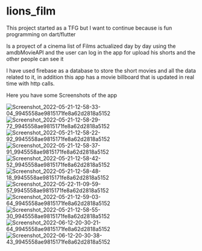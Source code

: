 # lions_film

This project started as a TFG but I want to continue because is fun programming on dart/flutter

Is a proyect of a cinema list of Films actualized day by day using the amdbMovieAPI and the user can log in the app for upload his shorts 
and the other people can see it

I have used firebase as a database to store the short movies and all the data related to it, 
in addition this app has a movie billboard that is updated in real time with http calls.

Here you have some Screenshots of the app

![Screenshot_2022-05-21-12-58-33-04_9945558ae9815171fe8a62d2818a5152](https://user-images.githubusercontent.com/85117845/182575639-5969de2f-2d18-45a9-b81c-016249b5c6d7.jpg)
![Screenshot_2022-05-21-12-58-29-72_9945558ae9815171fe8a62d2818a5152](https://user-images.githubusercontent.com/85117845/182575646-3df1cd85-a1ee-4809-911c-91bc82867784.jpg)
![Screenshot_2022-05-21-12-58-22-92_9945558ae9815171fe8a62d2818a5152](https://user-images.githubusercontent.com/85117845/182575657-a6f17c6d-b69e-49f3-8572-882292b26933.jpg)
![Screenshot_2022-05-21-12-58-37-91_9945558ae9815171fe8a62d2818a5152](https://user-images.githubusercontent.com/85117845/182575748-d266e47b-eb14-4349-bc39-0cf708517893.jpg)
![Screenshot_2022-05-21-12-58-42-52_9945558ae9815171fe8a62d2818a5152](https://user-images.githubusercontent.com/85117845/182575750-ce714fa7-0b5d-4853-9b51-8aa675ffc801.jpg)
![Screenshot_2022-05-21-12-58-48-18_9945558ae9815171fe8a62d2818a5152](https://user-images.githubusercontent.com/85117845/182575756-900acf48-8c5a-41b6-884c-7afc9a551043.jpg)
![Screenshot_2022-05-22-11-09-59-57_9945558ae9815171fe8a62d2818a5152](https://user-images.githubusercontent.com/85117845/182575918-bef83dc3-2e11-4ba2-ac7b-401821afb5cc.jpg)
![Screenshot_2022-05-21-12-59-03-64_9945558ae9815171fe8a62d2818a5152](https://user-images.githubusercontent.com/85117845/182575941-ddc6b1e9-f749-4364-bb00-a296279dd323.jpg)
![Screenshot_2022-05-21-12-58-55-30_9945558ae9815171fe8a62d2818a5152](https://user-images.githubusercontent.com/85117845/182575967-c75e8c46-ac22-466b-83ec-feef944f3776.jpg)
![Screenshot_2022-06-12-20-30-21-64_9945558ae9815171fe8a62d2818a5152](https://user-images.githubusercontent.com/85117845/182576031-894f64d3-c2a4-4948-8b30-fcc72178ad10.jpg)
![Screenshot_2022-06-12-20-30-38-43_9945558ae9815171fe8a62d2818a5152](https://user-images.githubusercontent.com/85117845/182576040-e5d7ec47-92ea-4b9e-93ab-2f116f84cd75.jpg)
